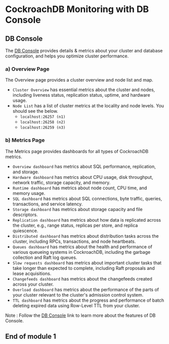 # CockroachDB Monitoring  with DB Console

## DB Console 

The [DB Console](https://www.cockroachlabs.com/docs/stable/ui-overview.html) provides details & metrics about your cluster and database configuration, and helps you optimize cluster performance.

### a) Overview Page 


The Overview page provides a cluster overview and node list and map.

- `Cluster Overview` has essential metrics about the cluster and nodes, including liveness status, replication status, uptime, and hardware usage.
- `Node List` has a list of cluster metrics at the locality and node levels. You should see the below.
    - `localhost:26257 (n1)`
    - `localhost:26258 (n2)`
    - `localhost:26259 (n3)`

### b) Metrics Page
The Metrics page provides dashboards for all types of CockroachDB metrics.

- `Overview dashboard` has metrics about SQL performance, replication, and storage.
- `Hardware dashboard` has metrics about CPU usage, disk throughput, network traffic, storage capacity, and memory.
- `Runtime dashboard` has metrics about node count, CPU time, and memory usage.
- `SQL dashboard` has metrics about SQL connections, byte traffic, queries, transactions, and service latency.
- `Storage dashboard` has metrics about storage capacity and file descriptors.
- `Replication dashboard` has metrics about how data is replicated across the cluster, e.g., range status, replicas per store, and replica quiescence.
- `Distributed dashboard` has metrics about distribution tasks across the cluster, including RPCs, transactions, and node heartbeats.
- `Queues dashboard` has metrics about the health and performance of various queueing systems in CockroachDB, including the garbage collection and Raft log queues.
- `Slow requests dashboard` has metrics about important cluster tasks that take longer than expected to complete, including Raft proposals and lease acquisitions.
- `Changefeeds dashboard` has metrics about the changefeeds created across your cluster.
- `Overload dashboard` has metrics about the performance of the parts of your cluster relevant to the cluster's admission control system.
- `TTL dashboard` has metrics about the progress and performance of batch deleting expired data using Row-Level TTL from your cluster.

Note :  Follow the [DB Console](https://www.cockroachlabs.com/docs/stable/ui-overview.html) link to learn more about the features of DB Console. 

End of module 1
----




